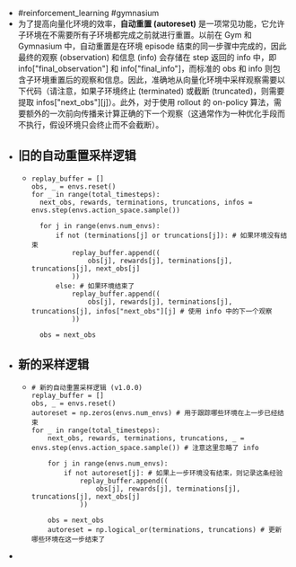 - #reinforcement_learning #gymnasium
- 为了提高向量化环境的效率，**自动重置 (autoreset)** 是一项常见功能，它允许子环境在不需要所有子环境都完成之前就进行重置。以前在 Gym 和 Gymnasium 中，自动重置是在环境 episode 结束的同一步骤中完成的，因此最终的观察 (observation) 和信息 (info) 会存储在 step 返回的 info 中，即 info["final_observation"] 和 info["final_info"]，而标准的 obs 和 info 则包含子环境重置后的观察和信息。因此，准确地从向量化环境中采样观察需要以下代码（请注意，如果子环境终止 (terminated) 或截断 (truncated)，则需要提取 infos["next_obs"][j]）。此外，对于使用 rollout 的 on-policy 算法，需要额外的一次前向传播来计算正确的下一个观察（这通常作为一种优化手段而不执行，假设环境只会终止而不会截断）。
- ## 旧的自动重置采样逻辑
	- ```
	  replay_buffer = []	
	  obs, _ = envs.reset()
	  for _ in range(total_timesteps):
	    next_obs, rewards, terminations, truncations, infos = envs.step(envs.action_space.sample())
	  
	    for j in range(envs.num_envs):
	        if not (terminations[j] or truncations[j]): # 如果环境没有结束
	            replay_buffer.append((
	                obs[j], rewards[j], terminations[j], truncations[j], next_obs[j]
	            ))
	        else: # 如果环境结束了
	            replay_buffer.append((
	                obs[j], rewards[j], terminations[j], truncations[j], infos["next_obs"][j] # 使用 info 中的下一个观察
	            ))
	  
	    obs = next_obs
	  ```
- ## 新的采样逻辑
	- ```
	  # 新的自动重置采样逻辑 (v1.0.0)
	  replay_buffer = []
	  obs, _ = envs.reset()
	  autoreset = np.zeros(envs.num_envs) # 用于跟踪哪些环境在上一步已经结束
	  for _ in range(total_timesteps):
	      next_obs, rewards, terminations, truncations, _ = envs.step(envs.action_space.sample()) # 注意这里忽略了 info
	  
	      for j in range(envs.num_envs):
	          if not autoreset[j]: # 如果上一步环境没有结束，则记录这条经验
	              replay_buffer.append((
	                  obs[j], rewards[j], terminations[j], truncations[j], next_obs[j]
	              ))
	  
	      obs = next_obs
	      autoreset = np.logical_or(terminations, truncations) # 更新哪些环境在这一步结束了
	  ```
-